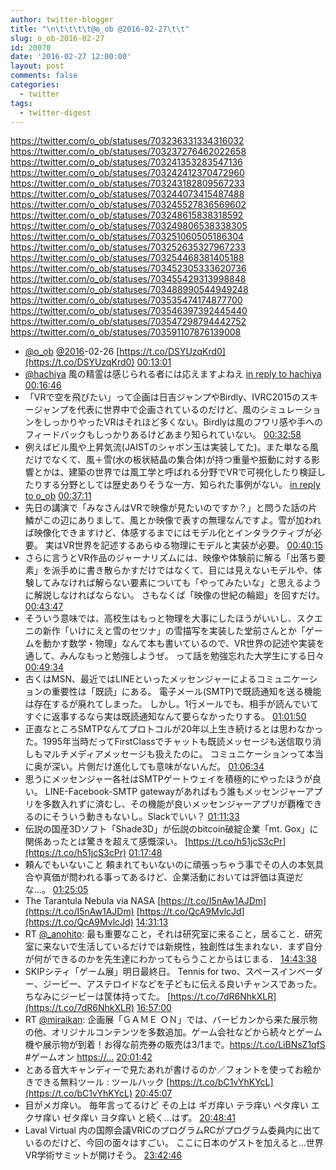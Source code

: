 ```yaml
---
author: twitter-blogger
title: "\n\t\t\t\t@o_ob @2016-02-27\t\t"
slug: o_ob-2016-02-27
id: 20070
date: '2016-02-27 12:00:00'
layout: post
comments: false
categories:
  - twitter
tags:
  - twitter-digest
---
```


https://twitter.com/o_ob/statuses/703236331334316032 https://twitter.com/o_ob/statuses/703237276462022658 https://twitter.com/o_ob/statuses/703241353283547136 https://twitter.com/o_ob/statuses/703242412370472960 https://twitter.com/o_ob/statuses/703243182809567233 https://twitter.com/o_ob/statuses/703244073415487488 https://twitter.com/o_ob/statuses/703245527836569602 https://twitter.com/o_ob/statuses/703248615838318592 https://twitter.com/o_ob/statuses/703249806538338305 https://twitter.com/o_ob/statuses/703251060505186304 https://twitter.com/o_ob/statuses/703252635327967233 https://twitter.com/o_ob/statuses/703254468381405188 https://twitter.com/o_ob/statuses/703452305333620736 https://twitter.com/o_ob/statuses/703455429313998848 https://twitter.com/o_ob/statuses/703488990544949248 https://twitter.com/o_ob/statuses/703535474174877700 https://twitter.com/o_ob/statuses/703546397392445440 https://twitter.com/o_ob/statuses/703547298794442752 https://twitter.com/o_ob/statuses/703591107876139008  

*   [@o_ob](https://twitter.com/o_ob) [@2016](https://twitter.com/2016)-02-26 [https://t.co/DSYUzqKrd0](https://t.co/DSYUzqKrd0) [00:13:01](https://twitter.com/o_ob/statuses/703236331334316032)
*   [@hachiya](https://twitter.com/hachiya) 風の精霊は感じられる者には応えますよねえ [in reply to hachiya](https://twitter.com/hachiya/statuses/703236638252486657) [00:16:46](https://twitter.com/o_ob/statuses/703237276462022658)
*   「VRで空を飛びたい」って企画は日吉ジャンプやBirdly、IVRC2015のスキージャンプを代表に世界中で企画されているのだけど、風のシミュレーションをしっかりやったVRはそれほど多くない。Birdlyは風のフワリ感や手へのフィードバックもしっかりあるけどあまり知られていない。 [00:32:58](https://twitter.com/o_ob/statuses/703241353283547136)
*   例えばビル風や上昇気流(JAISTのシャボン玉は実装してた)。また単なる風だけでなくて、風＋雪(水の板状結晶の集合体)が持つ重量や振動に対する影響とかは、建築の世界では風工学と呼ばれる分野でVRで可視化したり検証したりする分野としては歴史ありそうな一方、知られた事例がない。 [in reply to o_ob](https://twitter.com/o_ob/statuses/703241353283547136) [00:37:11](https://twitter.com/o_ob/statuses/703242412370472960)
*   先日の講演で「みなさんはVRで映像が見たいのですか？」と問うた話の片鱗がこの辺にありまして、風とか映像で表すの無理なんですよ。雪が加われば映像化できますけど、体感するまでにはモデル化とインタラクティブが必要。 実はVR世界を記述するあらゆる物理にモデルと実装が必要。 [00:40:15](https://twitter.com/o_ob/statuses/703243182809567233)
*   さらに言うとVR作品のジャーナリズムには、映像や体験前に解る「出落ち要素」を派手めに書き散らかすだけではなくて、目には見えないモデルや、体験してみなければ解らない要素についても「やってみたいな」と思えるように解説しなければならない。 さもなくば「映像の世紀の輪廻」を回すだけ。 [00:43:47](https://twitter.com/o_ob/statuses/703244073415487488)
*   そういう意味では、高校生はもっと物理を大事にしたほうがいいし、スクエニの新作「いけにえと雪のセツナ」の雪描写を実装した堂前さんとか「ゲームを動かす数学・物理」なんて本も書いているので、VR世界の記述や実装を通して、みんなもっと勉強しようぜ。 って話を勉強忘れた大学生にする日々 [00:49:34](https://twitter.com/o_ob/statuses/703245527836569602)
*   古くはMSN、最近ではLINEといったメッセンジャーによるコミュニケーションの重要性は「既読」にある。 電子メール(SMTP)で既読通知を送る機能は存在するが廃れてしまった。 しかし。1行メールでも、相手が読んでいてすぐに返事するなら実は既読通知なんて要らなかったりする。 [01:01:50](https://twitter.com/o_ob/statuses/703248615838318592)
*   正直なところSMTPなんてプロトコルが20年以上生き続けるとは思わなかった。1995年当時だってFirstClassでチャットも既読メッセージも送信取り消しもマルチメディアメッセージも扱えたのに。 コミュニケーションって本当に奥が深い。片側だけ進化しても意味がないんだ。 [01:06:34](https://twitter.com/o_ob/statuses/703249806538338305)
*   思うにメッセンジャー各社はSMTPゲートウェイを積極的にやったほうが良い。 LINE-Facebook-SMTP gatewayがあればもう誰もメッセンジャーアプリを多数入れずに済むし、その機能が良いメッセンジャーアプリが覇権できるのにそういう動きもないし。Slackでいい？ [01:11:33](https://twitter.com/o_ob/statuses/703251060505186304)
*   伝説の国産3Dソフト「Shade3D」が伝説のbitcoin破綻企業「mt. Gox」に関係あったとは驚きを超えて感慨深い。 [https://t.co/h51jcS3cPr](https://t.co/h51jcS3cPr) [01:17:48](https://twitter.com/o_ob/statuses/703252635327967233)
*   頼んでもいないこと 頼まれてもいないのに頑張っちゃう事でその人の本気具合や真価が問われる事ってあるけど、企業活動においては評価は真逆だな...。 [01:25:05](https://twitter.com/o_ob/statuses/703254468381405188)
*   The Tarantula Nebula via NASA [https://t.co/I5nAw1AJDm](https://t.co/I5nAw1AJDm) [https://t.co/QcA9MvlcJd](https://t.co/QcA9MvlcJd) [14:31:13](https://twitter.com/o_ob/statuses/703452305333620736)
*   RT [@_anohito](https://twitter.com/_anohito): 最も重要なこと，それは研究室に来ること，居ること．研究室に来ないで生活しているだけでは新規性，独創性は生まれない．まず自分が何ができるのかを先生達にわかってもらうことからはじまる． [14:43:38](https://twitter.com/o_ob/statuses/703455429313998848)
*   SKIPシティ「ゲーム展」明日最終日。 Tennis for two、スペースインベーダー、ジービー、アステロイドなどを子どもに伝える良いチャンスであった。 ちなみにジービーは筐体持ってた。 [https://t.co/7dR6NhkXLR](https://t.co/7dR6NhkXLR) [16:57:00](https://twitter.com/o_ob/statuses/703488990544949248)
*   RT [@miraikan](https://twitter.com/miraikan): 企画展「ＧＡＭＥ ＯＮ」では、バービカンから来た展示物の他、オリジナルコンテンツを多数追加。ゲーム会社などから続々とゲーム機や展示物が到着！お得な前売券の販売は3/1まで。https://t.co/LiBNsZ1qfS #ゲームオン [https://…](https://…) [20:01:42](https://twitter.com/o_ob/statuses/703535474174877700)
*   とある音大キャンディーで見たあれが書けるのか／フォントを使ってお絵かきできる無料ツール : ツールハック [https://t.co/bC1vYhKYcL](https://t.co/bC1vYhKYcL) [20:45:07](https://twitter.com/o_ob/statuses/703546397392445440)
*   目がメガ痒い。 毎年言ってるけど その上は ギガ痒い テラ痒い ペタ痒い エクサ痒い ゼタ痒い ヨタ痒い と続く...はず。 [20:48:41](https://twitter.com/o_ob/statuses/703547298794442752)
*   Laval Virtual 内の国際会議VRICのプログラムRCがプログラム委員内に出ているのだけど、今回の面々はすごい。 ここに日本のゲストを加えると...世界VR学術サミットが開けそう。 [23:42:46](https://twitter.com/o_ob/statuses/703591107876139008)